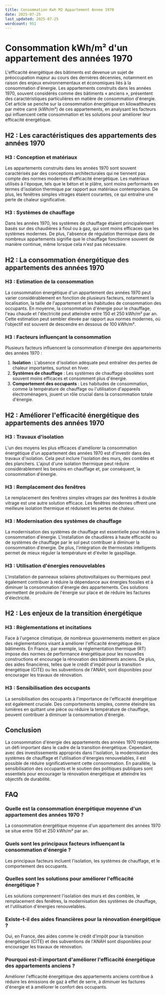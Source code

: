 ```yaml
---
title: Consommation Kwh M2 Appartement Annee 1970
date: 2025-07-25
last_updated: 2025-07-25
wordcount: 951
---
```


# Consommation kWh/m² d'un appartement des années 1970

L'efficacité énergétique des bâtiments est devenue un sujet de préoccupation majeur au cours des dernières décennies, notamment en raison des enjeux environnementaux et économiques liés à la consommation d'énergie. Les appartements construits dans les années 1970, souvent considérés comme des bâtiments « anciens », présentent des caractéristiques particulières en matière de consommation d'énergie. Cet article se penche sur la consommation énergétique en kilowattheures par mètre carré (kWh/m²) de ces appartements, en analysant les facteurs qui influencent cette consommation et les solutions pour améliorer leur efficacité énergétique.

## H2 : Les caractéristiques des appartements des années 1970

### H3 : Conception et matériaux

Les appartements construits dans les années 1970 sont souvent caractérisés par des conceptions architecturales qui ne tiennent pas compte des normes modernes d'efficacité énergétique. Les matériaux utilisés à l'époque, tels que le béton et le plâtre, sont moins performants en termes d'isolation thermique par rapport aux matériaux contemporains. De plus, les fenêtres simples vitrages étaient courantes, ce qui entraîne une perte de chaleur significative.

### H3 : Systèmes de chauffage

Dans les années 1970, les systèmes de chauffage étaient principalement basés sur des chaudières à fioul ou à gaz, qui sont moins efficaces que les systèmes modernes. De plus, l'absence de régulation thermique dans de nombreux appartements signifie que le chauffage fonctionne souvent de manière continue, même lorsque cela n'est pas nécessaire.

## H2 : La consommation énergétique des appartements des années 1970

### H3 : Estimation de la consommation

La consommation énergétique d'un appartement des années 1970 peut varier considérablement en fonction de plusieurs facteurs, notamment la localisation, la taille de l'appartement et les habitudes de consommation des occupants. En moyenne, la consommation d'énergie pour le chauffage, l'eau chaude et l'électricité peut atteindre entre 150 et 250 kWh/m² par an. Cette estimation peut sembler élevée par rapport aux normes modernes, où l'objectif est souvent de descendre en dessous de 100 kWh/m².

### H3 : Facteurs influençant la consommation

Plusieurs facteurs influencent la consommation d'énergie des appartements des années 1970 :

1. **Isolation** : L'absence d'isolation adéquate peut entraîner des pertes de chaleur importantes, surtout en hiver.
2. **Systèmes de chauffage** : Les systèmes de chauffage obsolètes sont souvent moins efficaces et consomment plus d'énergie.
3. **Comportement des occupants** : Les habitudes de consommation, comme la température de chauffage ou l'utilisation d'appareils électroménagers, jouent un rôle crucial dans la consommation totale d'énergie.

## H2 : Améliorer l'efficacité énergétique des appartements des années 1970

### H3 : Travaux d'isolation

L'un des moyens les plus efficaces d'améliorer la consommation énergétique d'un appartement des années 1970 est d'investir dans des travaux d'isolation. Cela peut inclure l'isolation des murs, des combles et des planchers. L'ajout d'une isolation thermique peut réduire considérablement les besoins en chauffage et, par conséquent, la consommation d'énergie.

### H3 : Remplacement des fenêtres

Le remplacement des fenêtres simples vitrages par des fenêtres à double vitrage est une autre solution efficace. Les fenêtres modernes offrent une meilleure isolation thermique et réduisent les pertes de chaleur.

### H3 : Modernisation des systèmes de chauffage

La modernisation des systèmes de chauffage est essentielle pour réduire la consommation d'énergie. L'installation de chaudières à haute efficacité ou de systèmes de chauffage par le sol peut contribuer à diminuer la consommation d'énergie. De plus, l'intégration de thermostats intelligents permet de mieux réguler la température et d'éviter le gaspillage.

### H3 : Utilisation d'énergies renouvelables

L'installation de panneaux solaires photovoltaïques ou thermiques peut également contribuer à réduire la dépendance aux énergies fossiles et à diminuer la consommation d'énergie des appartements. Ces solutions permettent de produire de l'énergie sur place et de réduire les factures d'électricité.

## H2 : Les enjeux de la transition énergétique

### H3 : Règlementations et incitations

Face à l'urgence climatique, de nombreux gouvernements mettent en place des réglementations visant à améliorer l'efficacité énergétique des bâtiments. En France, par exemple, la réglementation thermique (RT) impose des normes de performance énergétique pour les nouvelles constructions et encourage la rénovation des bâtiments anciens. De plus, des aides financières, telles que le crédit d'impôt pour la transition énergétique (CITE) ou les subventions de l'ANAH, sont disponibles pour encourager les travaux de rénovation.

### H3 : Sensibilisation des occupants

La sensibilisation des occupants à l'importance de l'efficacité énergétique est également cruciale. Des comportements simples, comme éteindre les lumières en quittant une pièce ou réduire la température de chauffage, peuvent contribuer à diminuer la consommation d'énergie.

## Conclusion

La consommation d'énergie des appartements des années 1970 représente un défi important dans le cadre de la transition énergétique. Cependant, avec des investissements appropriés dans l'isolation, la modernisation des systèmes de chauffage et l'utilisation d'énergies renouvelables, il est possible de réduire significativement cette consommation. En parallèle, la sensibilisation des occupants et le soutien des politiques publiques sont essentiels pour encourager la rénovation énergétique et atteindre les objectifs de durabilité.

## FAQ

### Quelle est la consommation énergétique moyenne d'un appartement des années 1970 ?

La consommation énergétique moyenne d'un appartement des années 1970 se situe entre 150 et 250 kWh/m² par an.

### Quels sont les principaux facteurs influençant la consommation d'énergie ?

Les principaux facteurs incluent l'isolation, les systèmes de chauffage, et le comportement des occupants.

### Quelles sont les solutions pour améliorer l'efficacité énergétique ?

Les solutions comprennent l'isolation des murs et des combles, le remplacement des fenêtres, la modernisation des systèmes de chauffage, et l'utilisation d'énergies renouvelables.

### Existe-t-il des aides financières pour la rénovation énergétique ?

Oui, en France, des aides comme le crédit d'impôt pour la transition énergétique (CITE) et des subventions de l'ANAH sont disponibles pour encourager les travaux de rénovation.

### Pourquoi est-il important d'améliorer l'efficacité énergétique des appartements anciens ?

Améliorer l'efficacité énergétique des appartements anciens contribue à réduire les émissions de gaz à effet de serre, à diminuer les factures d'énergie et à améliorer le confort des occupants.